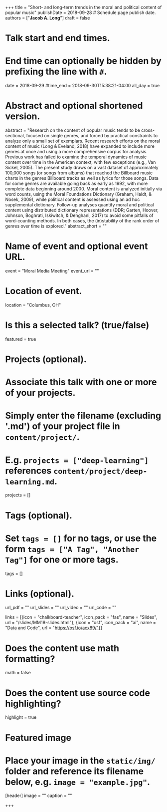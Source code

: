+++
title = "Short- and long-term trends in the moral and political content of popular music"
publishDate = 2018-09-28 # Schedule page publish date.
authors = ["**Jacob A. Long**"]
draft = false

# Talk start and end times.
#   End time can optionally be hidden by prefixing the line with `#`.
date = 2018-09-29
#time_end = 2018-09-30T15:38:21-04:00
all_day = true

# Abstract and optional shortened version.
abstract = "Research on the content of popular music tends to be cross-sectional, focused on single genres, and forced by practical constraints to analyze only a small set of exemplars. Recent research efforts on the moral content of music (Long & Eveland, 2018) have expanded to include more genres at once and using a more comprehensive corpus for analysis. Previous work has failed to examine the temporal dynamics of music content over time in the American context, with few exceptions (e.g., Van Sickel, 2005).  The present study draws on a vast dataset of approximately 100,000 songs (or songs from albums) that reached the Billboard music charts in the genres Billboard tracks as well as lyrics for those songs. Data for some genres are available going back as early as 1992, with more complete data beginning around 2000. Moral content is analyzed initially via word counts, using the Moral Foundations Dictionary (Graham, Haidt, & Nosek, 2009), while political content is assessed using an ad hoc supplemental dictionary. Follow-up analyses quantify moral and political content using distributed dictionary representations (DDR; Garten, Hoover, Johnson, Boghrati, Iskiwitch, & Dehghani, 2017) to avoid some pitfalls of word-counting methods. In both cases, the (in)stability of the rank order of genres over time is explored."
abstract_short = ""

# Name of event and optional event URL.
event = "Moral Media Meeting"
event_url = ""

# Location of event.
location = "Columbus, OH"

# Is this a selected talk? (true/false)
featured = true

# Projects (optional).
#   Associate this talk with one or more of your projects.
#   Simply enter the filename (excluding '.md') of your project file in `content/project/`.
#   E.g. `projects = ["deep-learning"]` references `content/project/deep-learning.md`.
projects = []

# Tags (optional).
#   Set `tags = []` for no tags, or use the form `tags = ["A Tag", "Another Tag"]` for one or more tags.
tags = []

# Links (optional).
url_pdf = ""
url_slides = ""
url_video = ""
url_code = ""

links = [{icon = "chalkboard-teacher", icon_pack = "fas", name = "Slides", url = "/slides/MM18-slides.html"}, {icon = "osf", icon_pack = "ai", name = "Data and Code", url = "https://osf.io/acx89/"}]

# Does the content use math formatting?
math = false

# Does the content use source code highlighting?
highlight = true

# Featured image
# Place your image in the `static/img/` folder and reference its filename below, e.g. `image = "example.jpg"`.
[header]
image = ""
caption = ""

+++

